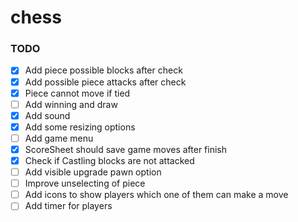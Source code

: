 # chess

### TODO
- [x] Add piece possible blocks after check 
- [x] Add possible piece attacks after check
- [x] Piece cannot move if tied
- [ ] Add winning and draw 
- [x] Add sound
- [x] Add some resizing options
- [ ] Add game menu
- [x] ScoreSheet should save game moves after finish
- [x] Check  if Castling blocks are not attacked
- [ ] Add visible upgrade pawn option
- [ ] Improve unselecting of piece
- [ ] Add icons to show players which one of them can make a move
- [ ] Add timer for players

